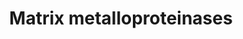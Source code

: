 ---
annotations:
- type: Pathway Ontology
  value: cell-extracellular matrix signaling pathway
authors:
- MaintBot
- Thomas
- Ddigles
- Eweitz
description: 'Matrix metalloproteinases (MMPs) are zinc-dependent endopeptidases;
  other family members are adamalysins, serralysins, and astacins. The MMPs belong
  to a larger family of proteases known as the metzincin superfamily. Collectively
  they are capable of degrading all kinds of extracellular matrix proteins, but also
  can process a number of bioactive molecules. They are known to be involved in the
  cleavage of cell surface receptors, the release of apoptotic ligands (such as the
  FAS ligand), and chemokine/cytokine in/activation. MMPs are also thought to play
  a major role on cell behaviors such as cell proliferation, migration (adhesion/dispersion),
  differentiation, angiogenesis, apoptosis and host defense.  Source: [[wikipedia:Matrix_metalloproteinase|Wikipedia]]'
last-edited: 2021-05-19
organisms:
- Gallus gallus
redirect_from:
- /index.php/Pathway:WP823
- /instance/WP823
schema-jsonld:
- '@context': https://schema.org/
  '@id': https://wikipathways.github.io/pathways/WP823.html
  '@type': Dataset
  creator:
    '@type': Organization
    name: WikiPathways
  description: 'Matrix metalloproteinases (MMPs) are zinc-dependent endopeptidases;
    other family members are adamalysins, serralysins, and astacins. The MMPs belong
    to a larger family of proteases known as the metzincin superfamily. Collectively
    they are capable of degrading all kinds of extracellular matrix proteins, but
    also can process a number of bioactive molecules. They are known to be involved
    in the cleavage of cell surface receptors, the release of apoptotic ligands (such
    as the FAS ligand), and chemokine/cytokine in/activation. MMPs are also thought
    to play a major role on cell behaviors such as cell proliferation, migration (adhesion/dispersion),
    differentiation, angiogenesis, apoptosis and host defense.  Source: [[wikipedia:Matrix_metalloproteinase|Wikipedia]]'
  keywords:
  - MMP12
  - MMP27
  - MMP11
  - BSG
  - MMP24
  - MMP23B
  - MMP16
  - MMP23A
  - MMP8
  - MMP15
  - TIMP3
  - TIMP4
  - MMP7
  - MMP21
  - MMP1
  - MMP19
  - MMP2
  - MMP3
  - TIMP2
  - TCF20
  - MMP20
  - MMP13
  - MMP26
  - MMP14
  - MMP17
  - TNF
  - MMP28
  - MMP10
  - MMP25
  - TIMP1
  - MMP9
  license: CC0
  name: Matrix metalloproteinases
seo: CreativeWork
title: Matrix metalloproteinases
wpid: WP823
---